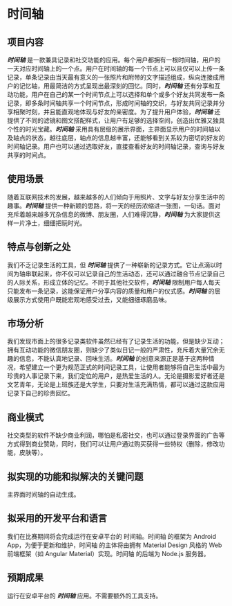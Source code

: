 # 时间轴

## 项目内容

***时间轴*** 是一款兼具记录和社交功能的应用。每个用户都拥有一根时间轴，用户的一天对应时间轴上的一个点。用户在时间轴的每一个节点上可以且仅可以上传一条记录，单条记录由当天最有意义的一张照片和附带的文字描述组成，纵向连接成用户的记忆轴，用最简洁的方式呈现出最深刻的回忆。同时，***时间轴*** 还有分享和互动功能，用户在自己的某一个时间节点上可以选择和单个或多个好友共同发布一条记录，即多条时间轴共享一个时间节点，形成时间轴的交织，与好友共同记录并分享相聚时刻，并且能直观地体现与好友的亲密度。为了提升用户体验，***时间轴*** 还提供了不同的滤镜和图文搭配样式，让用户有足够的选择空间，创造出优雅又独具个性的时光宝藏。***时间轴*** 采用具有层级的展示界面，主界面显示用户的时间轴以及轴点的状态，越往底层，轴点的信息越丰富，还能够看到关系较为密切的好友的时间轴记录。用户也可以通过选取好友，直接查看好友的时间轴记录，查询与好友共享的时间点。

## 使用场景

随着互联网技术的发展，越来越多的人们倾向于用照片、文字与好友分享生活中的趣事。***时间轴*** 提供一种新颖的思路，将一天的经历浓缩进一张图，一句话。面对充斥着越来越多冗杂信息的微博、朋友圈，人们难得沉静，***时间轴*** 为大家提供这样一片净土，细细把玩时光。

## 特点与创新之处

我们不乏记录生活的工具，但 ***时间轴*** 提供了一种崭新的记录方式。它让点滴以时间为轴串联起来，你不仅可以记录自己的生活动态，还可以通过融合节点记录自己的人际关系，形成立体的记忆。不同于其他社交软件，***时间轴*** 限制用户每人每天只能发布一条记录，这能保证用户分享内容的质量和用户的仪式感。***时间轴*** 的层级展示方式使用户既能宏观地感受过去，又能细细琢磨品味。

## 市场分析

我们发现市面上的很多记录类软件虽然已经有了记录生活的功能，但是缺少互动；拥有互动功能的微信朋友圈，则缺少了类似日记一般的严肃性，充斥着大量冗余无趣的信息，不能认真地记录、回味生活。***时间轴*** 的创意来源正是基于这两种情况，希望建立一个更为规范正式的时间记录工具，让使用者能够将自己生活中最为珍贵的人事记录下来，我们定位的用户，是热爱生活的人。无论是摄影爱好者还是文艺青年，无论是上班族还是大学生，只要对生活充满热情，都可以通过这款应用记录下自己的珍贵回忆。

## 商业模式

社交类型的软件不缺少商业利润，哪怕是私密社交，也可以通过登录界面的广告等方式得到商业赞助，同时，我们可以让用户通过购买获得一些特权（删除，修改功能，皮肤等）。

## 拟实现的功能和拟解决的关键问题

主界面时间轴的自动生成。

## 拟采用的开发平台和语言

我们在比赛期间将会完成运行在安卓平台的 时间轴。时间轴 的框架为 Android App，为便于更新和维护，时间轴 的主体将由拥有 Material Design 风格的 Web 前端框架（如 Angular Material）实现。时间轴 的后端为 Node.js 服务器。

## 预期成果

运行在安卓平台的 ***时间轴*** 应用。不需要额外的工具支持。
